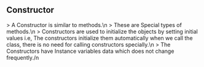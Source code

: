 <h2>Constructor</h2>
> A Constructor is similar to methods.\n
> These are Special types of methods.\n
> Constructors are used to initialize the objects by setting initial values i.e, The constructors initialize them automatically when we call the class, there is no need for  calling constructors specially.\n
> The Constructors have Instance variables data which does not change frequently./n
